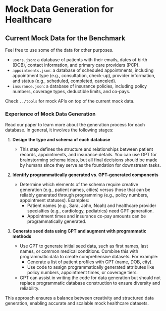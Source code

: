# Mock Data Generation for Healthcare

## Current Mock Data for the Benchmark
Feel free to use some of the data for other purposes.
- `users.json`: a database of patients with their emails, dates of birth (DOB), contact information, and primary care providers (PCP).
- `appointments.json`: a database of scheduled appointments, including appointment type (e.g., consultation, check-up), provider information, and status (e.g., scheduled, completed, canceled).
- `insurance.json`: a database of insurance policies, including policy numbers, coverage types, deductible limits, and co-pays.

Check `../tools` for mock APIs on top of the current mock data.

### Experience of Mock Data Generation

Read our paper to learn more about the generation process for each database. In general, it involves the following stages:

1. **Design the type and schema of each database**  
   - This step defines the structure and relationships between patient records, appointments, and insurance details. You can use GPT for brainstorming schema ideas, but all final decisions should be made by humans since they serve as the foundation for downstream tasks.

2. **Identify programmatically generated vs. GPT-generated components**  
   - Determine which elements of the schema require creative generation (e.g., patient names, cities) versus those that can be reliably generated through programming (e.g., policy numbers, appointment statuses). Examples:
     - Patient names (e.g., Sara, John, Noah) and healthcare provider specialties (e.g., cardiology, pediatrics) need GPT generation.
     - Appointment times and insurance co-pay amounts can be programmatically generated.

3. **Generate seed data using GPT and augment with programmatic methods**  
   - Use GPT to generate initial seed data, such as first names, last names, or common medical conditions. Combine this with programmatic data to create comprehensive datasets. For example:
     - Generate a list of patient profiles with GPT (name, DOB, city).
     - Use code to assign programmatically generated attributes like policy numbers, appointment times, or coverage tiers.
   - GPT can assist in writing the code for data generation but should not replace programmatic database construction to ensure diversity and reliability.

This approach ensures a balance between creativity and structured data generation, enabling accurate and scalable mock healthcare datasets.